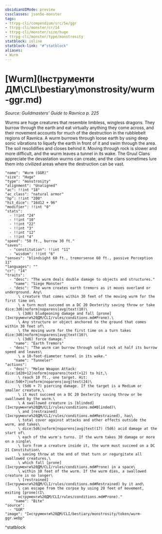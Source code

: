 ```yaml
---
obsidianUIMode: preview
cssclasses: json5e-monster
tags:
- ttrpg-cli/compendium/src/5e/ggr
- ttrpg-cli/monster/cr/14
- ttrpg-cli/monster/size/huge
- ttrpg-cli/monster/type/monstrosity
statblock: inline
statblock-link: "#^statblock"
aliases:
- Wurm
---
```

# [Wurm](Інструменти ДМ\CLI\bestiary\monstrosity/wurm-ggr.md)
*Source: Guildmasters' Guide to Ravnica p. 225*  

Wurms are huge creatures that resemble limbless, wingless dragons. They burrow through the earth and eat virtually anything they come across, and their movement accounts for much of the destruction in the rubblebelt regions of Ravnica. A wurm burrows through loose earth by using deep sonic vibrations to liquefy the earth in front of it and swim through the area. The soil resolidifies and closes behind it. Moving through rock is slower and more difficult, and the wurm leaves a tunnel in its wake. The Gruul Clans appreciate the devastation wurms can create, and the clans sometimes lure them into civilized areas where the destruction can be vast.

```statblock
"name": "Wurm (GGR)"
"size": "Huge"
"type": "monstrosity"
"alignment": "Unaligned"
"ac": !!int "18"
"ac_class": "natural armor"
"hp": !!int "200"
"hit_dice": "16d12 + 96"
"modifier": !!int "0"
"stats":
  - !!int "24"
  - !!int "10"
  - !!int "22"
  - !!int "3"
  - !!int "12"
  - !!int "4"
"speed": "50 ft., burrow 30 ft."
"saves":
  - "constitution": !!int "11"
  - "wisdom": !!int "6"
"senses": "blindsight 60 ft., tremorsense 60 ft., passive Perception 11"
"languages": ""
"cr": "14"
"traits":
  - "desc": "The wurm deals double damage to objects and structures."
    "name": "Siege Monster"
  - "desc": "The wurm creates earth tremors as it moves overland or underground. Any\
      \ creature that comes within 30 feet of the moving wurm for the first time on\
      \ a turn must succeed on a DC 20 Dexterity saving throw or take dice:3d6|noform|noparens|avg|text(10)\
      \ (3d6) bludgeoning damage and fall [prone](Інструменти%20ДМ/CLI/rules/conditions.md#Prone).\
      \ Any structure or object anchored to the ground that comes within 30 feet of\
      \ the moving wurm for the first time on a turn takes dice:3d6|noform|noparens|avg|text(10)\
      \ (3d6) force damage."
    "name": "Earth Tremors"
  - "desc": "The wurm can burrow through solid rock at half its burrow speed and leaves\
      \ a 10-foot-diameter tunnel in its wake."
    "name": "Tunneler"
"actions":
  - "desc": "Melee Weapon Attack: dice:1d20+12|noform|noparens|text(+12) to hit,\
      \ reach 10 ft., one target. Hit: dice:5d6+7|noform|noparens|avg|text(24)\
      \ (5d6 + 7) piercing damage. If the target is a Medium or smaller creature,\
      \ it must succeed on a DC 20 Dexterity saving throw or be swallowed by the wurm.\
      \ A swallowed creature is [blinded](Інструменти%20ДМ/CLI/rules/conditions.md#Blinded)\
      \ and [restrained](Інструменти%20ДМ/CLI/rules/conditions.md#Restrained), has\
      \ total cover against attacks and other effects outside the wurm, and takes\
      \ dice:5d6|noform|noparens|avg|text(17) (5d6) acid damage at the start of\
      \ each of the wurm's turns. If the wurm takes 30 damage or more on a single\
      \ turn from a creature inside it, the wurm must succeed on a DC 21 Constitution\
      \ saving throw at the end of that turn or regurgitate all swallowed creatures,\
      \ which fall [prone](Інструменти%20ДМ/CLI/rules/conditions.md#Prone) in a space\
      \ within 10 feet of the wurm. If the wurm dies, a swallowed creature is no longer\
      \ [restrained](Інструменти%20ДМ/CLI/rules/conditions.md#Restrained) by it and\
      \ can escape from the corpse by using 20 feet of movement, exiting [prone](І\
      нструменти%20ДМ/CLI/rules/conditions.md#Prone)."
    "name": "Bite"
"source":
  - "GGR"
"image": "Інструменти%20ДМ/CLI/bestiary/monstrosity/token/wurm-ggr.webp"
```
^statblock